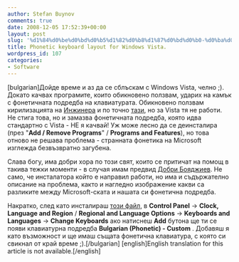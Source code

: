 ```yaml
---
author: Stefan Buynov
comments: true
date: 2008-12-05 17:52:39+00:00
layout: post
slug: '%d1%84%d0%be%d0%bd%d0%b5%d1%82%d0%b8%d1%87%d0%bd%d0%b0-%d0%ba%d0%b8%d1%80%d0%b8%d0%bb%d0%b8%d1%86%d0%b0-%d0%b7%d0%b0-windows-vista'
title: Phonetic keyboard layout for Windows Vista.
wordpress_id: 107
categories:
- Software
---
```


[bulgarian]Дойде време и аз да се сблъскам с Windows Vista, челно ;). Докато качвах програмите, които обикновено ползвам, ударих на камък с фонетичната подредба на клавиатурата. Обикновено ползвам кирилизацията на [Инжинера](http://free.hit.bg/injinera/na4alo.htm) и по точно [тази](http://free.hit.bg/injinera/downloads/BPhonXP.rar), но за Vista тя не работи. Не стига това, но и замазва фонетичната подредба, която идва стандартно с Vista - НЕ я качвай! Уж може лесно да се деинсталира (през "**Add / Remove Programs**" / **Programs and Features**), но това отново не решава проблема - странната фонетика на Microsoft изглежда безвъзвратно загубена.

Слава богу, има добри хора по този свят, които се притичат на помощ в такива тежки моменти - в случая имам предвид [Добри Бояджиев](http://dobri.biz/software/phonetic-windows-vista/). Не само, че инсталатора който е направил работи, но има и съдържателно описание на проблема, както и нагледно изображение какви са разликите между Microsoft-ската и нашата си фонетична подредба.

Накратко, след като инсталираш [този файл](http://dobri.biz/Windows-Vista-PhoneticXP.zip), в **Control Panel** -> **Clock, Language and Region** / **Regional and Language Options** -> **Keyboards and Languages** -> **Change Keyboards** ако натиснеш **Add** бутона ще ти се появи клавиатурна подредба **Bulgarian (Phonetic) - Custom** . Добавяш я като възможност и ще имаш същата фонетична клавиатура, с която си свикнал от край време ;).[/bulgarian]
[english]English translation for this article is not available.[/english]
